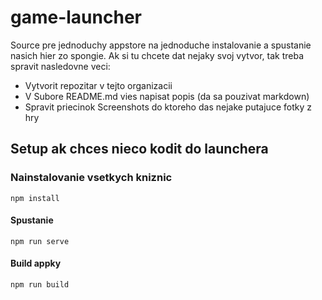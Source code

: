 # game-launcher
Source pre jednoduchy appstore na jednoduche instalovanie a spustanie nasich hier zo spongie. Ak si tu chcete dat nejaky svoj vytvor, tak treba spravit nasledovne veci:
- Vytvorit repozitar v tejto organizacii
- V Subore README.md vies napisat popis (da sa pouzivat markdown)
- Spravit priecinok Screenshots do ktoreho das nejake putajuce fotky z hry 

## Setup ak chces nieco kodit do launchera
### Nainstalovanie vsetkych kniznic
```
npm install
```

#### Spustanie
```
npm run serve
```

#### Build appky
```
npm run build
```